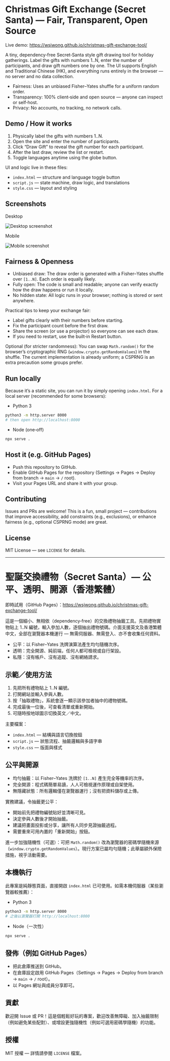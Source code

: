 # Christmas Gift Exchange (Secret Santa) — Fair, Transparent, Open Source

Live demo: https://wsjwong.github.io/christmas-gift-exchange-tool/

A tiny, dependency‑free Secret‑Santa style gift drawing tool for holiday gatherings. Label the gifts with numbers 1..N, enter the number of participants, and draw gift numbers one by one. The UI supports English and Traditional Chinese (HK), and everything runs entirely in the browser — no server and no data collection.

- Fairness: Uses an unbiased Fisher–Yates shuffle for a uniform random order.
- Transparency: 100% client‑side and open source — anyone can inspect or self‑host.
- Privacy: No accounts, no tracking, no network calls.


## Demo / How it works
1. Physically label the gifts with numbers 1..N.
2. Open the site and enter the number of participants.
3. Click “Draw Gift” to reveal the gift number for each participant.
4. After the last draw, review the list or restart.
5. Toggle languages anytime using the globe button.

UI and logic live in these files:
- `index.html` — structure and language toggle button
- `script.js` — state machine, draw logic, and translations
- `style.css` — layout and styling

## Screenshots

Desktop

![Desktop screenshot](docs/screenshot-desktop.png)

Mobile

![Mobile screenshot](docs/screenshot-mobile.png)


## Fairness & Openness
- Unbiased draw: The draw order is generated with a Fisher–Yates shuffle over `[1..N]`. Each order is equally likely.
- Fully open: The code is small and readable; anyone can verify exactly how the draw happens or run it locally.
- No hidden state: All logic runs in your browser; nothing is stored or sent anywhere.

Practical tips to keep your exchange fair:
- Label gifts clearly with their numbers before starting.
- Fix the participant count before the first draw.
- Share the screen (or use a projector) so everyone can see each draw.
- If you need to restart, use the built‑in Restart button.

Optional (for stricter randomness): You can swap `Math.random()` for the browser’s cryptographic RNG (`window.crypto.getRandomValues`) in the shuffle. The current implementation is already uniform; a CSPRNG is an extra precaution some groups prefer.


## Run locally
Because it’s a static site, you can run it by simply opening `index.html`. For a local server (recommended for some browsers):

- Python 3
```bash
python3 -m http.server 8000
# then open http://localhost:8000
```

- Node (one‑off)
```bash
npx serve .
```


## Host it (e.g. GitHub Pages)
- Push this repository to GitHub.
- Enable GitHub Pages for the repository (Settings → Pages → Deploy from branch → `main` → `/` root).
- Visit your Pages URL and share it with your group.


## Contributing
Issues and PRs are welcome! This is a fun, small project — contributions that improve accessibility, add constraints (e.g., exclusions), or enhance fairness (e.g., optional CSPRNG mode) are great.


## License
MIT License — see `LICENSE` for details.


---

# 聖誕交換禮物（Secret Santa）— 公平、透明、開源（香港繁體）

即時試用（GitHub Pages）：https://wsjwong.github.io/christmas-gift-exchange-tool/

這是一個細小、無相依（dependency‑free）的交換禮物抽籤工具。先把禮物實物貼上 1..N 編號，輸入參加人數，逐個抽出禮物號碼。介面支援英文及香港繁體中文，全部在瀏覽器本機運行 — 無需伺服器、無需登入、亦不會收集任何資料。

- 公平：以 Fisher–Yates 洗牌演算法產生均勻隨機次序。
- 透明：完全開源、純前端，任何人都可檢視或自行架設。
- 私隱：沒有帳戶、沒有追蹤、沒有網絡請求。


## 示範／使用方法
1. 先把所有禮物貼上 1..N 編號。
2. 打開網站並輸入參與人數。
3. 按「抽取禮物」，系統會逐一顯示該參加者抽中的禮物號碼。
4. 完成最後一位後，可查看清單或重新開始。
5. 可隨時按地球圖示切換英文／中文。

主要檔案：
- `index.html` — 結構與語言切換按鈕
- `script.js` — 狀態流程、抽籤邏輯與多語字串
- `style.css` — 版面與樣式


## 公平與開源
- 均勻抽籤：以 Fisher–Yates 洗牌於 `[1..N]` 產生完全等機率的次序。
- 完全開源：程式碼簡單易讀，人人可檢視運作原理或自架使用。
- 無隱藏狀態：所有邏輯僅在瀏覽器運行；沒有把資料儲存或上傳。

實務建議，令抽籤更公平：
- 開始前先把禮物編號貼好並清晰可見。
- 決定參與人數後才開始抽籤。
- 建議把畫面投影或分享，讓所有人同步見證抽籤過程。
- 需要重來可用內置的「重新開始」按鈕。

進一步加強隨機性（可選）：可把 `Math.random()` 改為瀏覽器的密碼學隨機來源（`window.crypto.getRandomValues`）。現行方案已屬均勻隨機；此舉屬額外保險措施，視乎活動需要。


## 本機執行
此專案是純靜態頁面，直接開啟 `index.html` 已可使用。如需本機伺服器（某些瀏覽器較推薦）：

- Python 3
```bash
python3 -m http.server 8000
# 之後以瀏覽器打開 http://localhost:8000
```

- Node（一次性）
```bash
npx serve .
```


## 發佈（例如 GitHub Pages）
- 把此倉庫推送到 GitHub。
- 在倉庫設定啟用 GitHub Pages（Settings → Pages → Deploy from branch → `main` → `/` root）。
- 以 Pages 網址與成員分享即可。


## 貢獻
歡迎開 Issue 或 PR！這是個輕鬆好玩的專案，歡迎改善無障礙、加入抽籤限制（例如避免某些配對）、或增設更強隨機性（例如可選用密碼學隨機）的功能。


## 授權
MIT 授權 — 詳情請參閱 `LICENSE` 檔案。
